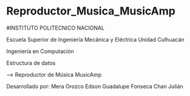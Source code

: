 # Reproductor_Musica_MusicAmp

#INSTITUTO POLITECNICO NACIONAL

Escuela Superior de Ingeniería Mecánica y Eléctrica
Unidad Culhuacán

Ingeniería en Computación

Estructura de datos

--> Reproductor de Música MusicAmp

Desarrollado por:
Mera Orozco Edson Guadalupe
Fonseca Chan Julián
